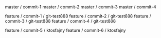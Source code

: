 master / commit-1
master / commit-2
master / commit-3
master / commit-4

feature / commit-1 / git-test888
feature / commit-2 / git-test888
feature / commit-3 / git-test888
feature / commit-4 / git-test888

feature / commit-5 / ktosfajny
feature / commit-6 / ktosfajny
